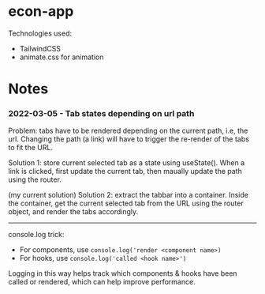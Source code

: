 # econ-app

Technologies used:

 - TailwindCSS
 - animate.css for animation


# Notes

### 2022-03-05 - Tab states depending on url path

Problem: tabs have to be rendered depending on the current path, i.e, the url. Changing the path (a link) will have to trigger the re-render of the tabs to fit the URL.

Solution 1: store current selected tab as a state using useState(). When a link is clicked, first update the current tab, then maually update the path using the router.

(my current solution) Solution 2: extract the tabbar into a container. Inside the container, get the current selected tab from the URL using the router object, and render the tabs accordingly.

---

console.log trick: 
 - For components, use `console.log('render <component name>)`
 - For hooks, use `console.log('called <hook name>')`

Logging in this way helps track which components & hooks have been called or rendered, which can help improve performance.